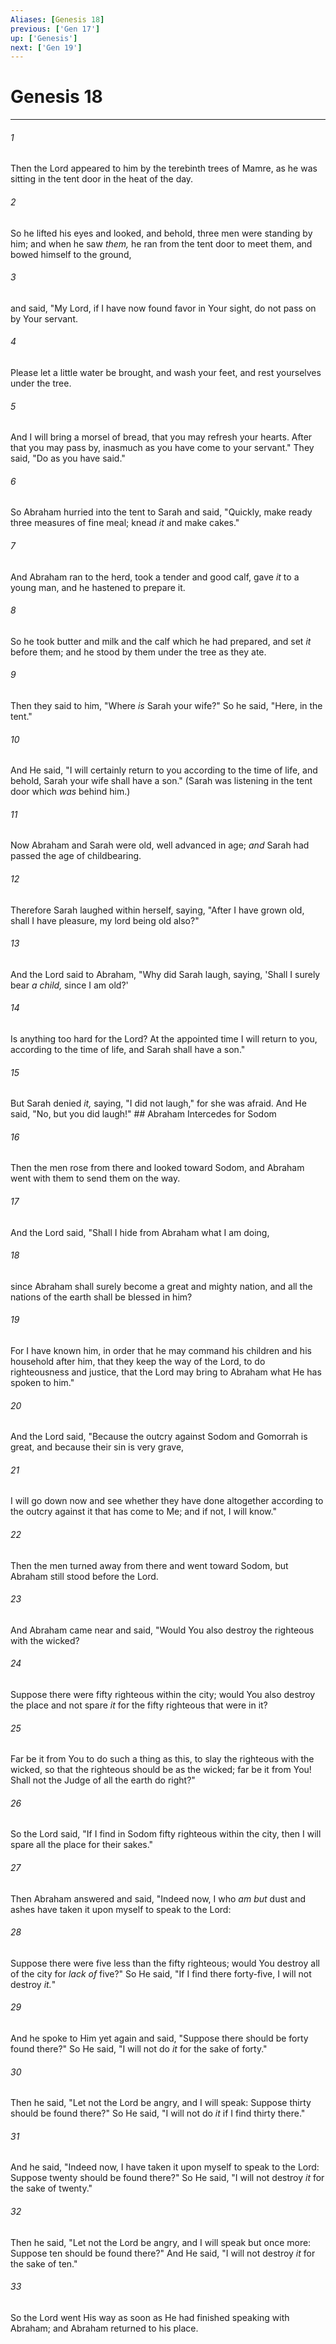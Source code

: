 ```yaml
---
Aliases: [Genesis 18]
previous: ['Gen 17']
up: ['Genesis']
next: ['Gen 19']
---
```

# Genesis 18

***


###### 1 
Then the Lord appeared to him by the terebinth trees of Mamre, as he was sitting in the tent door in the heat of the day. 

###### 2 
So he lifted his eyes and looked, and behold, three men were standing by him; and when he saw _them,_ he ran from the tent door to meet them, and bowed himself to the ground, 

###### 3 
and said, "My Lord, if I have now found favor in Your sight, do not pass on by Your servant. 

###### 4 
Please let a little water be brought, and wash your feet, and rest yourselves under the tree. 

###### 5 
And I will bring a morsel of bread, that you may refresh your hearts. After that you may pass by, inasmuch as you have come to your servant." They said, "Do as you have said." 

###### 6 
So Abraham hurried into the tent to Sarah and said, "Quickly, make ready three measures of fine meal; knead _it_ and make cakes." 

###### 7 
And Abraham ran to the herd, took a tender and good calf, gave _it_ to a young man, and he hastened to prepare it. 

###### 8 
So he took butter and milk and the calf which he had prepared, and set _it_ before them; and he stood by them under the tree as they ate. 

###### 9 
Then they said to him, "Where _is_ Sarah your wife?" So he said, "Here, in the tent." 

###### 10 
And He said, "I will certainly return to you according to the time of life, and behold, Sarah your wife shall have a son." (Sarah was listening in the tent door which _was_ behind him.) 

###### 11 
Now Abraham and Sarah were old, well advanced in age; _and_ Sarah had passed the age of childbearing. 

###### 12 
Therefore Sarah laughed within herself, saying, "After I have grown old, shall I have pleasure, my lord being old also?" 

###### 13 
And the Lord said to Abraham, "Why did Sarah laugh, saying, 'Shall I surely bear _a child,_ since I am old?' 

###### 14 
Is anything too hard for the Lord? At the appointed time I will return to you, according to the time of life, and Sarah shall have a son." 

###### 15 
But Sarah denied _it,_ saying, "I did not laugh," for she was afraid. And He said, "No, but you did laugh!" ## Abraham Intercedes for Sodom 

###### 16 
Then the men rose from there and looked toward Sodom, and Abraham went with them to send them on the way. 

###### 17 
And the Lord said, "Shall I hide from Abraham what I am doing, 

###### 18 
since Abraham shall surely become a great and mighty nation, and all the nations of the earth shall be blessed in him? 

###### 19 
For I have known him, in order that he may command his children and his household after him, that they keep the way of the Lord, to do righteousness and justice, that the Lord may bring to Abraham what He has spoken to him." 

###### 20 
And the Lord said, "Because the outcry against Sodom and Gomorrah is great, and because their sin is very grave, 

###### 21 
I will go down now and see whether they have done altogether according to the outcry against it that has come to Me; and if not, I will know." 

###### 22 
Then the men turned away from there and went toward Sodom, but Abraham still stood before the Lord. 

###### 23 
And Abraham came near and said, "Would You also destroy the righteous with the wicked? 

###### 24 
Suppose there were fifty righteous within the city; would You also destroy the place and not spare _it_ for the fifty righteous that were in it? 

###### 25 
Far be it from You to do such a thing as this, to slay the righteous with the wicked, so that the righteous should be as the wicked; far be it from You! Shall not the Judge of all the earth do right?" 

###### 26 
So the Lord said, "If I find in Sodom fifty righteous within the city, then I will spare all the place for their sakes." 

###### 27 
Then Abraham answered and said, "Indeed now, I who _am_ _but_ dust and ashes have taken it upon myself to speak to the Lord: 

###### 28 
Suppose there were five less than the fifty righteous; would You destroy all of the city for _lack of_ five?" So He said, "If I find there forty-five, I will not destroy _it._" 

###### 29 
And he spoke to Him yet again and said, "Suppose there should be forty found there?" So He said, "I will not do _it_ for the sake of forty." 

###### 30 
Then he said, "Let not the Lord be angry, and I will speak: Suppose thirty should be found there?" So He said, "I will not do _it_ if I find thirty there." 

###### 31 
And he said, "Indeed now, I have taken it upon myself to speak to the Lord: Suppose twenty should be found there?" So He said, "I will not destroy _it_ for the sake of twenty." 

###### 32 
Then he said, "Let not the Lord be angry, and I will speak but once more: Suppose ten should be found there?" And He said, "I will not destroy _it_ for the sake of ten." 

###### 33 
So the Lord went His way as soon as He had finished speaking with Abraham; and Abraham returned to his place.
